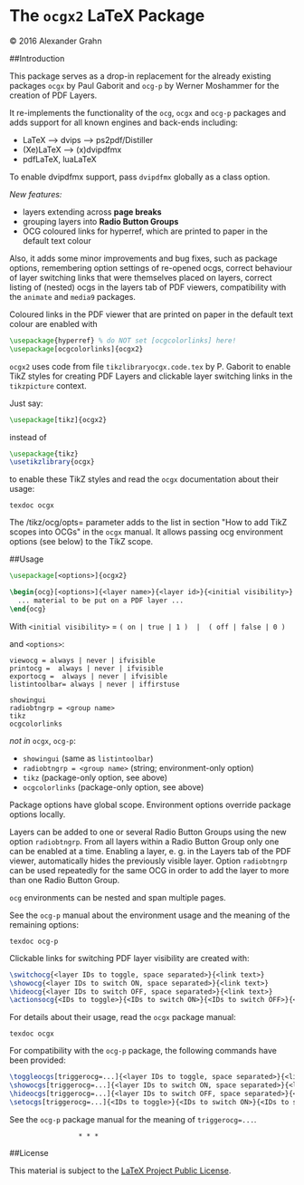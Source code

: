 # The `ocgx2` LaTeX Package

© 2016 Alexander Grahn

##Introduction

This package serves as a drop-in replacement for the already existing packages `ocgx` by Paul Gaborit and `ocg-p` by Werner Moshammer for the creation of PDF Layers.

It re-implements the functionality of the `ocg`, `ocgx` and `ocg-p` packages and adds support for all known engines and back-ends including:

- LaTeX --> dvips --> ps2pdf/Distiller
- (Xe)LaTeX --> (x)dvipdfmx
- pdfLaTeX, luaLaTeX

To enable dvipdfmx support, pass `dvipdfmx` globally as a class option.

*New features:*

+ layers extending across **page breaks**
+ grouping layers into **Radio Button Groups**
+ OCG coloured links for hyperref, which are printed to paper in the default text colour

Also, it adds some minor improvements and bug fixes, such as package options, remembering option settings of re-opened ocgs, correct behaviour of layer switching links that were themselves placed on layers, correct listing of (nested) ocgs in the layers tab of PDF viewers, compatibility with the `animate` and `media9` packages.

Coloured links in the PDF viewer that are printed on paper in the default text colour are enabled with

````latex
\usepackage{hyperref} % do NOT set [ocgcolorlinks] here!
\usepackage[ocgcolorlinks]{ocgx2}
````
`ocgx2` uses code from file `tikzlibraryocgx.code.tex` by P. Gaborit to enable TikZ styles for creating PDF Layers and clickable layer switching links in the `tikzpicture` context.

Just say:

````latex
\usepackage[tikz]{ocgx2}
````
instead of
````latex
\usepackage{tikz}
\usetikzlibrary{ocgx}
````
to enable these TikZ styles and read the `ocgx` documentation about their usage:
````
texdoc ocgx
````
The /tikz/ocg/opts=<ocg options> parameter adds to the list in section "How to add TikZ scopes into OCGs" in the `ocgx` manual. It allows passing ocg environment options (see below) to the TikZ scope.


##Usage
````latex
\usepackage[<options>]{ocgx2}

\begin{ocg}[<options>]{<layer name>}{<layer id>}{<initial visibility>}
  ... material to be put on a PDF layer ...
\end{ocg}
````
With `<initial visibility>` = `( on | true | 1 )  |  ( off | false | 0 )`

and `<options>`:
````
viewocg = always | never | ifvisible
printocg =  always | never | ifvisible
exportocg =  always | never | ifvisible
listintoolbar= always | never | iffirstuse

showingui
radiobtngrp = <group name>
tikz
ocgcolorlinks
````
*not in* `ocgx`, `ocg-p`:

* `showingui` (same as `listintoolbar`)
* `radiobtngrp = <group name>` (string; environment-only option)
* `tikz`  (package-only option, see above)
* `ocgcolorlinks`  (package-only option, see above)

Package options have global scope. Environment options override package options locally.

Layers can be added to one or several Radio Button Groups using the new option `radiobtngrp`. From all layers within a Radio Button Group only one can be enabled at a time. Enabling a layer, e. g. in the Layers tab of the PDF viewer, automatically hides the previously visible layer.  Option `radiobtngrp` can be used repeatedly for the same OCG in order to add the layer to more than one Radio Button Group.

`ocg` environments can be nested and span multiple pages.

See the `ocg-p` manual about the environment usage and the meaning of the remaining options:
````
texdoc ocg-p
````

Clickable links for switching PDF layer visibility are created with:
````latex
\switchocg{<layer IDs to toggle, space separated>}{<link text>}
\showocg{<layer IDs to switch ON, space separated>}{<link text>}
\hideocg{<layer IDs to switch OFF, space separated>}{<link text>}
\actionsocg{<IDs to toggle>}{<IDs to switch ON>}{<IDs to switch OFF>}{<link text>}
````
For details about their usage, read the `ocgx` package manual:
````
texdoc ocgx
````
For compatibility with the `ocg-p` package, the following commands have
been provided:
````latex
\toggleocgs[triggerocg=...]{<layer IDs to toggle, space separated>}{<link text>}
\showocgs[triggerocg=...]{<layer IDs to switch ON, space separated>}{<link text>}
\hideocgs[triggerocg=...]{<layer IDs to switch OFF, space separated>}{<link text>}
\setocgs[triggerocg=...]{<IDs to toggle>}{<IDs to switch ON>}{<IDs to switch OFF>}{<link text>}
````
See the `ocg-p` package manual for the meaning of `triggerocg=...`.


                     * * *


##License

This material is subject to the [LaTeX Project Public License](LICENSE).
